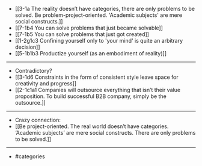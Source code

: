 - [[3-1a The reality doesn’t have categories, there are only problems to be solved. Be problem-project-oriented. 'Academic subjects' are mere social constructs.]]
- [[7-1b4 You can solve problems that just became solvable]]
- [[7-1b5 You can solve problems that just got created]]
- [[1-2g1c3 Confining yourself only to 'your mind' is quite an arbitrary decision]]
- [[5-1b1b3 Productize yourself (as an embodiment of reality)]]
---
- Contradictory?
- [[3-1d6 Constraints in the form of consistent style leave space for creativity and progress]]
- [[2-1c1a1 Companies will outsource everything that isn’t their value proposition. To build successful B2B company, simply be the outsource.]]
---
- Crazy connection:
- [[Be project-oriented. The real world doesn’t have categories. ‘Academic subjects’ are mere social constructs. There are only problems to be solved.]]
---
- #categories
